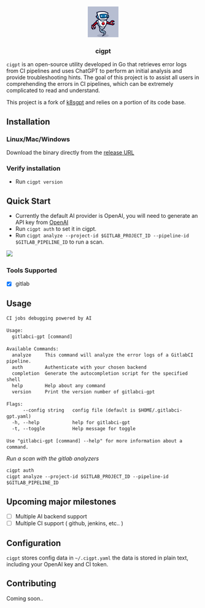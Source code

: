 <div align="center">
<br />
<p align="center">
  <a href="https://gitlab.com/tpamp/cigpt">
    <img src="images/logo.png" alt="Logo" width="80" height="80">
  </a>

<h3 align="center">cigpt</h3>
</p>
</div>


`cigpt` is an open-source utility developed in Go that retrieves error logs from CI pipelines and uses ChatGPT to perform an initial analysis and provide troubleshooting hints. The goal of this project is to assist all users in comprehending the errors in CI pipelines, which can be extremely complicated to read and understand.

This project is a fork of [k8sgpt](https://github.com/k8sgpt-ai/k8sgpt) and relies on a portion of its code base.

## Installation

### Linux/Mac/Windows

Download the binary directly from the [release URL](https://github.com/cigpt-ai/cigpt/releases)

### Verify installation

* Run `cigpt version`

## Quick Start

* Currently the default AI provider is OpenAI, you will need to generate an API key from [OpenAI](https://openai.com)
* Run `cigpt auth` to set it in cigpt.
* Run `cigpt analyze --project-id $GITLAB_PROJECT_ID --pipeline-id $GITLAB_PIPELINE_ID` to run a scan.

<img src="images/demo4.gif" width=650px; />

### Tools Supported

- [x] gitlab

## Usage

```
CI jobs debugging powered by AI

Usage:
  gitlabci-gpt [command]

Available Commands:
  analyze     This command will analyze the error logs of a GitlabCI pipeline.
  auth        Authenticate with your chosen backend
  completion  Generate the autocompletion script for the specified shell
  help        Help about any command
  version     Print the version number of gitlabci-gpt

Flags:
      --config string   config file (default is $HOME/.gitlabci-gpt.yaml)
  -h, --help            help for gitlabci-gpt
  -t, --toggle          Help message for toggle

Use "gitlabci-gpt [command] --help" for more information about a command.
```

_Run a scan with the gitlab analyzers_

```
cigpt auth
cigpt analyze --project-id $GITLAB_PROJECT_ID --pipeline-id $GITLAB_PIPELINE_ID
```

## Upcoming major milestones

- [ ] Multiple AI backend support
- [ ] Multiple CI support ( github, jenkins, etc.. )

## Configuration

`cigpt` stores config data in `~/.cigpt.yaml` the data is stored in plain text, including your OpenAI key and CI token.

## Contributing

Coming soon..